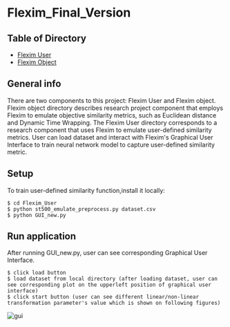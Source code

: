 
# Flexim_Final_Version
## Table of Directory
* [Flexim User](https://github.com/chelsea97/Flexim_Final_Version/tree/main/Flexim_User)
* [Flexim Object](https://github.com/chelsea97/Flexim_Final_Version/tree/main/Flexim_object)
## General info
There are two components to this project: Flexim User and Flexim object. Flexim object directory describes research project component that employs Flexim to emulate objective similarity metrics, such as Euclidean distance and Dynamic Time Wrapping. The Flexim User directory corresponds to a research component that uses Flexim to emulate user-defined similarity metrics. User can load dataset and interact with Flexim's Graphical User Interface to train neural network model to capture user-defined similarity metric.
## Setup
To train user-defined similarity function,install it locally:
```
$ cd Flexim_User
$ python st500_emulate_preprocess.py dataset.csv
$ python GUI_new.py
```
## Run application
After running GUI_new.py, user can see corresponding Graphical User Interface.
```
$ click load button
$ load dataset from local directory (after loading dataset, user can see corresponding plot on the upperleft position of graphical user interface)
$ click start button (user can see different linear/non-linear transformation parameter's value which is shown on following figures)
```
![gui](https://user-images.githubusercontent.com/28042893/212168889-9af1a342-12a7-4d35-a552-afe30f886fbf.png)
